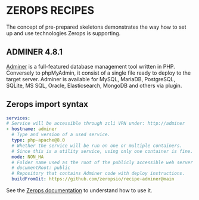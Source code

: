# ZEROPS RECIPES

The concept of pre-prepared skeletons demonstrates the way how to set up and use technologies Zerops is supporting.

## ADMINER 4.8.1

[Adminer](https://www.adminer.org/en) is a full-featured database management tool written in PHP. Conversely to phpMyAdmin, it consist of a single file ready to deploy to the target server. Adminer is available for MySQL, MariaDB, PostgreSQL, SQLite, MS SQL, Oracle, Elasticsearch, MongoDB and others via plugin.

## Zerops import syntax

```yaml
services:
# Service will be accessible through zcli VPN under: http://adminer
- hostname: adminer
  # Type and version of a used service.
  type: php-apache@8.0
  # Whether the service will be run on one or multiple containers.
  # Since this is a utility service, using only one container is fine.
  mode: NON_HA
  # Folder name used as the root of the publicly accessible web server content.
  # documentRoot: public
  # Repository that contains Adminer code with deploy instructions.
  buildFromGit: https://github.com/zeropsio/recipe-adminer@main
```

See the [Zerops documentation](https://docs.zerops.io/documentation/export-import/project-service-export-import.html) to understand how to use it.
